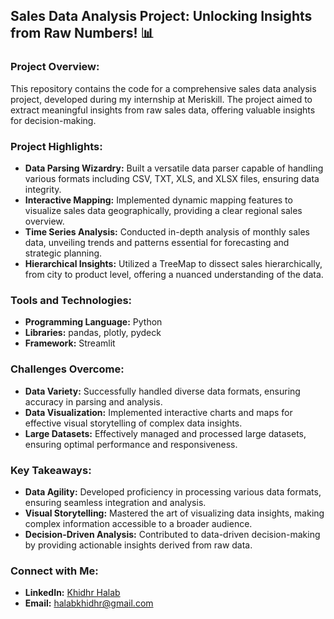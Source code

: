 ## Sales Data Analysis Project: Unlocking Insights from Raw Numbers! 📊

### Project Overview:
This repository contains the code for a comprehensive sales data analysis project, developed during my internship at Meriskill. The project aimed to extract meaningful insights from raw sales data, offering valuable insights for decision-making.

### Project Highlights:
- **Data Parsing Wizardry:** Built a versatile data parser capable of handling various formats including CSV, TXT, XLS, and XLSX files, ensuring data integrity.
- **Interactive Mapping:** Implemented dynamic mapping features to visualize sales data geographically, providing a clear regional sales overview.
- **Time Series Analysis:** Conducted in-depth analysis of monthly sales data, unveiling trends and patterns essential for forecasting and strategic planning.
- **Hierarchical Insights:** Utilized a TreeMap to dissect sales hierarchically, from city to product level, offering a nuanced understanding of the data.

### Tools and Technologies:
- **Programming Language:** Python
- **Libraries:** pandas, plotly, pydeck
- **Framework:** Streamlit

### Challenges Overcome:
- **Data Variety:** Successfully handled diverse data formats, ensuring accuracy in parsing and analysis.
- **Data Visualization:** Implemented interactive charts and maps for effective visual storytelling of complex data insights.
- **Large Datasets:** Effectively managed and processed large datasets, ensuring optimal performance and responsiveness.

### Key Takeaways:
- **Data Agility:** Developed proficiency in processing various data formats, ensuring seamless integration and analysis.
- **Visual Storytelling:** Mastered the art of visualizing data insights, making complex information accessible to a broader audience.
- **Decision-Driven Analysis:** Contributed to data-driven decision-making by providing actionable insights derived from raw data.

### Connect with Me:
- **LinkedIn:** [Khidhr Halab](https://www.linkedin.com/in/khidhr-halab/)
- **Email:** halabkhidhr@gmail.com
